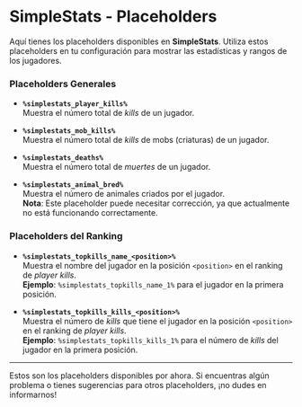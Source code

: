 # SimpleStats - Placeholders

Aquí tienes los placeholders disponibles en **SimpleStats**. Utiliza estos placeholders en tu configuración para mostrar las estadísticas y rangos de los jugadores.

### Placeholders Generales

- **`%simplestats_player_kills%`**  
  Muestra el número total de *kills* de un jugador.

- **`%simplestats_mob_kills%`**  
  Muestra el número total de *kills* de mobs (criaturas) de un jugador.

- **`%simplestats_deaths%`**  
  Muestra el número total de *muertes* de un jugador.

- **`%simplestats_animal_bred%`**  
  Muestra el número de animales criados por el jugador.  
  **Nota**: Este placeholder puede necesitar corrección, ya que actualmente no está funcionando correctamente.

### Placeholders del Ranking

- **`%simplestats_topkills_name_<position>%`**  
  Muestra el nombre del jugador en la posición `<position>` en el ranking de *player kills*.  
  **Ejemplo**: `%simplestats_topkills_name_1%` para el jugador en la primera posición.

- **`%simplestats_topkills_kills_<position>%`**  
  Muestra el número de *kills* que tiene el jugador en la posición `<position>` en el ranking de *player kills*.  
  **Ejemplo**: `%simplestats_topkills_kills_1%` para el número de *kills* del jugador en la primera posición.

---

Estos son los placeholders disponibles por ahora. Si encuentras algún problema o tienes sugerencias para otros placeholders, ¡no dudes en informarnos!
